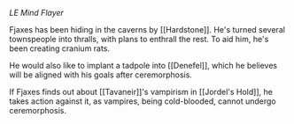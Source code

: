 *LE Mind Flayer*

Fjaxes has been hiding in the caverns by [[Hardstone]]. He's turned several townspeople into thralls, with plans to enthrall the rest. To aid him, he's been creating cranium rats.

He would also like to implant a tadpole into [[Denefel]], which he believes will be aligned with his goals after ceremorphosis.

If Fjaxes finds out about [[Tavaneir]]'s vampirism in [[Jordel's Hold]], he takes action against it, as vampires, being cold-blooded, cannot undergo ceremorphosis.